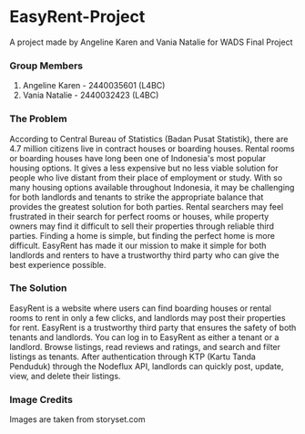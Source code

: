 # EasyRent-Project
A project made by Angeline Karen and Vania Natalie for WADS Final Project

### Group Members
1. Angeline Karen - 2440035601 (L4BC)
2. Vania Natalie - 2440032423 (L4BC)

### The Problem
According to Central Bureau of Statistics (Badan Pusat Statistik), there are 4.7 million citizens live in contract houses or boarding houses. Rental rooms or boarding houses have long been one of Indonesia's most popular housing options. It gives a less expensive but no less viable solution for people who live distant from their place of employment or study. With so many housing options available throughout Indonesia, it may be challenging for both landlords and tenants to strike the appropriate balance that provides the greatest solution for both parties. Rental searchers may feel frustrated in their search for perfect rooms or houses, while property owners may find it difficult to sell their properties through reliable third parties. Finding a home is simple, but finding the perfect home is more difficult. EasyRent has made it our mission to make it simple for both landlords and renters to have a trustworthy third party who can give the best experience possible.

### The Solution
EasyRent is a website where users can find boarding houses or rental rooms to rent in only a few clicks, and landlords may post their properties for rent. EasyRent is a trustworthy third party that ensures the safety of both tenants and landlords. You can log in to EasyRent as either a tenant or a landlord. Browse listings, read reviews and ratings, and search and filter listings as tenants. After authentication through KTP (Kartu Tanda Penduduk) through the Nodeflux API, landlords can quickly post, update, view, and delete their listings.

### Image Credits
Images are taken from storyset.com
